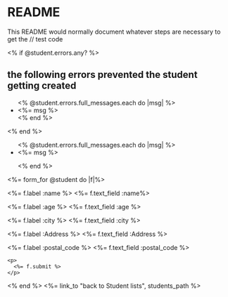 # README

This README would normally document whatever steps are necessary to get the
// test code



<% if @student.errors.any? %>
<h2>the following errors prevented the student getting created </h2>
  <ul>
      <% @student.errors.full_messages.each do |msg| %>
      <li> <%= msg %></li>
      <% end %>
  </ul>
<% end %>


<ul>
  <% @student.errors.full_messages.each do |msg| %>

  <li><%= msg %> </li>

  <% end %>
</ul>


<%= form_for @student do |f|%>
    <p>
        <%= f.label :name %>
        <%= f.text_field :name%>
      </p>
    <p>
        <%= f.label :age %>
        <%= f.text_field :age %>
      </p>
    <p>
        <%= f.label :city %>
        <%= f.text_field :city %>
      </p>
    <p>
        <%= f.label :Address %>
        <%= f.text_field :Address %>
      </p>
      <p>
        <%= f.label :postal_code %>
        <%= f.text_field :postal_code %>
      </p>

    <p>
      <%= f.submit %>
    </p>
<% end %>
<%= link_to "back to Student lists", students_path %>